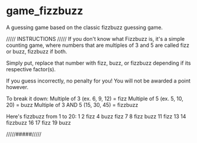 # game_fizzbuzz
A guessing game based on the classic fizzbuzz guessing game.

///// INSTRUCTIONS /////
If you don't know what Fizzbuzz is,
it's a simple counting game, where numbers 
that are multiples of 3 and 5 are called
fizz or buzz, fizzbuzz if both.

Simply put, replace that number with fizz,
buzz, or fizzbuzz depending if its respective
factor(s).

If you guess incorrectly, no penalty
for you! You will not be awarded a point
however.

To break it down: 
Multiple of 3 (ex. 6, 9, 12) = fizz
Multiple of 5 (ex. 5, 10, 20) = buzz
Multiple of 3 AND 5 (15, 30, 45) = fizzbuzz

Here's fizzbuzz from 1 to 20:
1
2
fizz
4
buzz
fizz
7
8
fizz
buzz
11
fizz
13
14
fizzbuzz
16
17
fizz
19
buzz

/////#####/////
